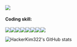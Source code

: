 <img src="https://capsule-render.vercel.app/api?type=slice&color=random&height=300&section=header&text=MinSoub-Kim&desc=FullStack Developer/Hacker&fontSize=60" />


#### Coding skill:

<img src="https://img.shields.io/badge/C-FFCA28?style=flat-square&logo=C&logoColor=white"/><img src="https://img.shields.io/badge/C++-00599C?style=flat-square&logo=C++&logoColor=white"/><img src="https://img.shields.io/badge/python-3776AB?style=flat-square&logo=python&logoColor=white"/><img src="https://img.shields.io/badge/HTML-E34F26?style=flat-square&logo=HTML5&logoColor=black"/><img src="https://img.shields.io/badge/CSS-1572B6?style=flat-square&logo=CSS3&logoColor=black"/><img src="https://img.shields.io/badge/JavaScript-F7DF1E?style=flat-square&logo=JavaScript&logoColor=black"/><img src="https://img.shields.io/badge/PHP-777BB4?style=flat-square&logo=php&logoColor=black"/><img src="https://img.shields.io/badge/Mysql-4479A1?style=flat-square&logo=MySQL&logoColor=black"/>

![HackerKim322's GitHub stats](https://github-readme-stats.vercel.app/api?username=HackerKim322&show_icons=true&theme=radical)



<!--
**HackerKim322/HackerKim322** is a ✨ _special_ ✨ repository because its `README.md` (this file) appears on your GitHub profile.

Here are some ideas to get you started:

- 🔭 I’m currently working on ...
- 🌱 I’m currently learning ...
- 👯 I’m looking to collaborate on ...
- 🤔 I’m looking for help with ...
- 💬 Ask me about ...
- 📫 How to reach me: ...
- 😄 Pronouns: ...
- ⚡ Fun fact: ...
-->
